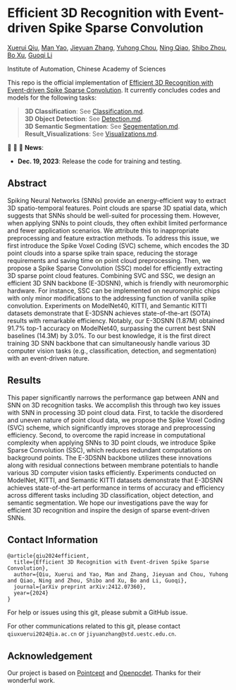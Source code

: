 # Efficient 3D Recognition with Event-driven Spike Sparse Convolution

[Xuerui Qiu](https://scholar.google.com/citations?user=bMwW4e8AAAAJ&hl=zh-CN), [Man Yao](https://scholar.google.com/citations?user=eE4vvp0AAAAJ), [Jieyuan Zhang](https://scholar.google.com/citations?user=c8Qww6YAAAAJ&hl=zh-CN&oi=sra), [Yuhong Chou](https://scholar.google.com/citations?user=8CpWM4cAAAAJ&hl=zh-CN&oi=ao), [Ning Qiao](), [Shibo Zhou](), [Bo Xu](), [Guoqi Li](https://scholar.google.com/citations?user=qCfE--MAAAAJ&)

Institute of Automation, Chinese Academy of Sciences

This repo is the official implementation of [ Efficient 3D Recognition with Event-driven Spike Sparse Convolution](https://arxiv.org/abs/2412.07360). It currently concludes codes and models for the following tasks:

> **3D Classification**: See [Classification.md](/classify_seg/readme.md).\
> **3D Object Detection**: See [Detection.md](SDT_V3/det/Readme.md).\
> **3D Semantic Segmentation**: See [Segementation.md](/classify_seg/readme.md). \
> **Result_Visualizations**:  See [Visualizations.md](/Result_Visualizations/README.md).


:rocket:  :rocket:  :rocket: **News**:

- **Dec. 19, 2023**: Release the code for training and testing.

## Abstract
Spiking Neural Networks (SNNs) provide an energy-efficient way to extract 3D spatio-temporal features. Point clouds are sparse 3D spatial data, which suggests that SNNs should be well-suited for processing them. However, when applying SNNs to point clouds, they often exhibit limited performance and fewer application scenarios. We attribute this to inappropriate preprocessing and feature extraction methods. To address this issue, we first introduce the Spike Voxel Coding (SVC) scheme, which encodes the 3D point clouds into a sparse spike train space, reducing the storage requirements and saving time on point cloud preprocessing. Then, we propose a Spike Sparse Convolution (SSC) model for efficiently extracting 3D sparse point cloud features. Combining SVC and SSC, we design an efficient 3D SNN backbone (E-3DSNN), which is friendly with neuromorphic hardware. For instance, SSC can be implemented on neuromorphic chips with only minor modifications to the addressing function of vanilla spike convolution. Experiments on ModelNet40, KITTI, and Semantic KITTI datasets demonstrate that E-3DSNN achieves state-of-the-art (SOTA) results with remarkable efficiency. Notably, our E-3DSNN (1.87M) obtained 91.7\% top-1 accuracy on ModelNet40, surpassing the current best SNN baselines (14.3M) by 3.0\%. To our best knowledge, it is the first direct training 3D SNN backbone that can simultaneously handle various 3D computer vision tasks (e.g., classification, detection, and segmentation) with an event-driven nature.


## Results
This paper significantly narrows the performance gap between ANN and SNN on 3D recognition tasks. We accomplish this through two key issues with SNN in processing 3D point cloud data. First, to tackle the disordered and uneven nature of point cloud data, we propose the Spike Voxel Coding (SVC) scheme, which significantly improves storage and preprocessing efficiency. Second, to overcome the rapid increase in computational complexity when applying SNNs to 3D point clouds, we introduce Spike Sparse Convolution (SSC), which reduces redundant computations on background points.  The E-3DSNN backbone utilizes these innovations along with residual connections between membrane potentials to handle various 3D computer vision tasks efficiently. Experiments conducted on ModelNet, KITTI, and Semantic KITTI datasets demonstrate that E-3DSNN achieves state-of-the-art performance in terms of accuracy and efficiency across different tasks including 3D classification, object detection, and semantic segmentation. We hope our investigations pave the way for efficient 3D recognition and inspire the design of sparse event-driven SNNs.



## Contact Information

```
@article{qiu2024efficient,
  title={Efficient 3D Recognition with Event-driven Spike Sparse Convolution},
  author={Qiu, Xuerui and Yao, Man and Zhang, Jieyuan and Chou, Yuhong and Qiao, Ning and Zhou, Shibo and Xu, Bo and Li, Guoqi},
  journal={arXiv preprint arXiv:2412.07360},
  year={2024}
}
```

For help or issues using this git, please submit a GitHub issue.

For other communications related to this git, please contact `qiuxuerui2024@ia.ac.cn` or `jiyuanzhang@std.uestc.edu.cn`.

## Acknowledgement
Our project is based on [Pointcept](https://github.com/Pointcept/Pointcept) and [Openpcdet](https://github.com/open-mmlab/OpenPCDet). Thanks for their wonderful work.
